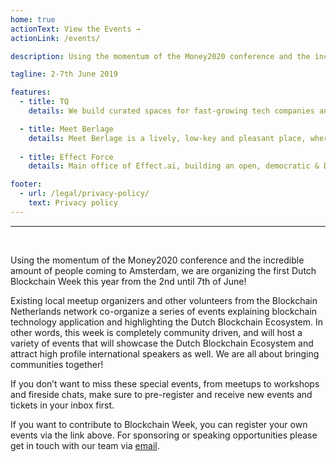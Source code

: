 ```yaml
---
home: true
actionText: View the Events →
actionLink: /events/

description: Using the momentum of the Money2020 conference and the incredible amount of people coming to Amsterdam, we are organizing the first Dutch Blockchain Week this year from the 2nd until 7th of June! Existing local meetup organizers and other volunteers from the Blockchain Netherlands network co-organize a series of events explaining blockchain technology application and highlighting the Dutch Blockchain Ecosystem.

tagline: 2-7th June 2019

features:
  - title: TQ
    details: We build curated spaces for fast-growing tech companies and talent.

  - title: Meet Berlage
    details: Meet Berlage is a lively, low-key and pleasant place, where you can flexibly work and meet, and all of this in the hart of historical Amsterdam!
  
  - title: Effect Force
    details: Main office of Effect.ai, building an open, democratic & Decentralized Network for Artificial Intelligence

footer:
  - url: /legal/privacy-policy/
    text: Privacy policy
---
```


<hr /><br />

Using the momentum of the Money2020 conference and the incredible amount of people coming to Amsterdam, we are organizing the first Dutch Blockchain Week this year from the 2nd until 7th of June! 

Existing local meetup organizers and other volunteers from the Blockchain Netherlands network co-organize a series of events explaining blockchain technology application and highlighting the Dutch Blockchain Ecosystem. In other words, this week is completely community driven, and will host a variety of events that will showcase the Dutch Blockchain Ecosystem and attract high profile international speakers as well. We are all about bringing communities together! 

If you don’t want to miss these special events, from meetups to workshops and fireside chats, make sure to pre-register and receive new events and tickets in your inbox first. 

If you want to contribute to Blockchain Week, you can register your own events via the link above. For sponsoring or speaking opportunities please get in touch with our team via <A HREF="mailto:mail@dutchblockchainweek.com">email</A>.

<br />
